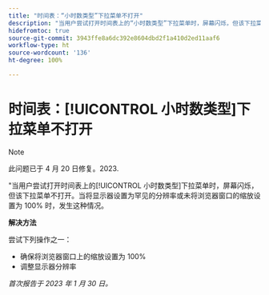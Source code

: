 ```yaml
---
title: "时间表：“小时数类型”下拉菜单不打开"
description: "当用户尝试打开时间表上的“小时数类型”下拉菜单时，屏幕闪烁，但该下拉菜单不打开。当将显示器设置为罕见的分辨率或未将浏览器窗口的缩放设置为 100% 时，发生这种情况。"
hidefromtoc: true
source-git-commit: 3943ffe8a6dc392e8604dbd2f1a410d2ed11aaf6
workflow-type: ht
source-wordcount: '136'
ht-degree: 100%

---
```



# 时间表：[!UICONTROL 小时数类型]下拉菜单不打开

>[!NOTE]
>
>此问题已于 4 月 20 日修复。2023.

&quot;当用户尝试打开时间表上的[!UICONTROL 小时数类型]下拉菜单时，屏幕闪烁，但该下拉菜单不打开。当将显示器设置为罕见的分辨率或未将浏览器窗口的缩放设置为 100% 时，发生这种情况。

**解决方法**

尝试下列操作之一：

* 确保将浏览器窗口上的缩放设置为 100%
* 调整显示器分辨率

_首次报告于 2023 年 1 月 30 日。_

